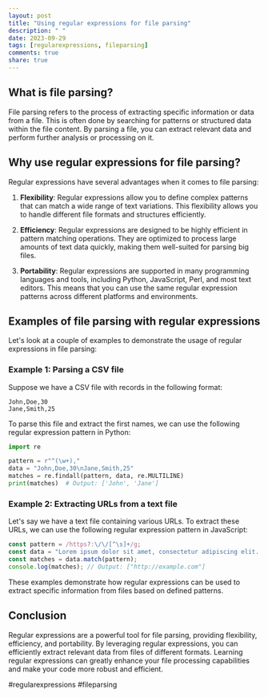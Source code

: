 ```yaml
---
layout: post
title: "Using regular expressions for file parsing"
description: " "
date: 2023-09-29
tags: [regularexpressions, fileparsing]
comments: true
share: true
---
```


## What is file parsing?

File parsing refers to the process of extracting specific information or data from a file. This is often done by searching for patterns or structured data within the file content. By parsing a file, you can extract relevant data and perform further analysis or processing on it.

## Why use regular expressions for file parsing?

Regular expressions have several advantages when it comes to file parsing:

1. **Flexibility**: Regular expressions allow you to define complex patterns that can match a wide range of text variations. This flexibility allows you to handle different file formats and structures efficiently.

2. **Efficiency**: Regular expressions are designed to be highly efficient in pattern matching operations. They are optimized to process large amounts of text data quickly, making them well-suited for parsing big files.

3. **Portability**: Regular expressions are supported in many programming languages and tools, including Python, JavaScript, Perl, and most text editors. This means that you can use the same regular expression patterns across different platforms and environments.

## Examples of file parsing with regular expressions

Let's look at a couple of examples to demonstrate the usage of regular expressions in file parsing:

### Example 1: Parsing a CSV file

Suppose we have a CSV file with records in the following format:
```
John,Doe,30
Jane,Smith,25
```

To parse this file and extract the first names, we can use the following regular expression pattern in Python:
```python
import re

pattern = r"^(\w+),"
data = "John,Doe,30\nJane,Smith,25"
matches = re.findall(pattern, data, re.MULTILINE)
print(matches)  # Output: ['John', 'Jane']
```

### Example 2: Extracting URLs from a text file

Let's say we have a text file containing various URLs. To extract these URLs, we can use the following regular expression pattern in JavaScript:
```javascript
const pattern = /https?:\/\/[^\s]+/g;
const data = "Lorem ipsum dolor sit amet, consectetur adipiscing elit. Ut finibus eros eget http://example.com nisl aliquet imperdiet."
const matches = data.match(pattern);
console.log(matches); // Output: ["http://example.com"]
```

These examples demonstrate how regular expressions can be used to extract specific information from files based on defined patterns.

## Conclusion

Regular expressions are a powerful tool for file parsing, providing flexibility, efficiency, and portability. By leveraging regular expressions, you can efficiently extract relevant data from files of different formats. Learning regular expressions can greatly enhance your file processing capabilities and make your code more robust and efficient.

#regularexpressions #fileparsing